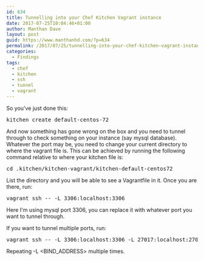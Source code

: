 ```yaml
---
id: 634
title: Tunnelling into your Chef Kitchen Vagrant instance
date: 2017-07-25T10:04:46+01:00
author: Manthan Dave
layout: post
guid: https://www.manthanhd.com/?p=634
permalink: /2017/07/25/tunnelling-into-your-chef-kitchen-vagrant-instance/
categories:
  - Findings
tags:
  - chef
  - kitchen
  - ssh
  - tunnel
  - vagrant
---
```

So you've just done this:
<pre class="lang:sh decode:true ">kitchen create default-centos-72</pre>
And now something has gone wrong on the box and you need to tunnel through to check something on your instance (say mysql database). Whatever the port may be, you need to change your current directory to where the vagrant file is. This can be achieved by running the following command relative to where your kitchen file is:
<pre class="lang:sh decode:true ">cd .kitchen/kitchen-vagrant/kitchen-default-centos72</pre>
List the directory and you will be able to see a Vagrantfile in it. Once you are there, run:
<pre class="lang:sh decode:true">vagrant ssh -- -L 3306:localhost:3306</pre>
Here I'm using mysql port 3306, you can replace it with whatever port you want to tunnel through.

If you want to tunnel multiple ports, run:
<pre class="lang:sh decode:true ">vagrant ssh -- -L 3306:localhost:3306 -L 27017:localhost:27017</pre>
Repeating -L &lt;BIND_ADDRESS&gt; multiple times.